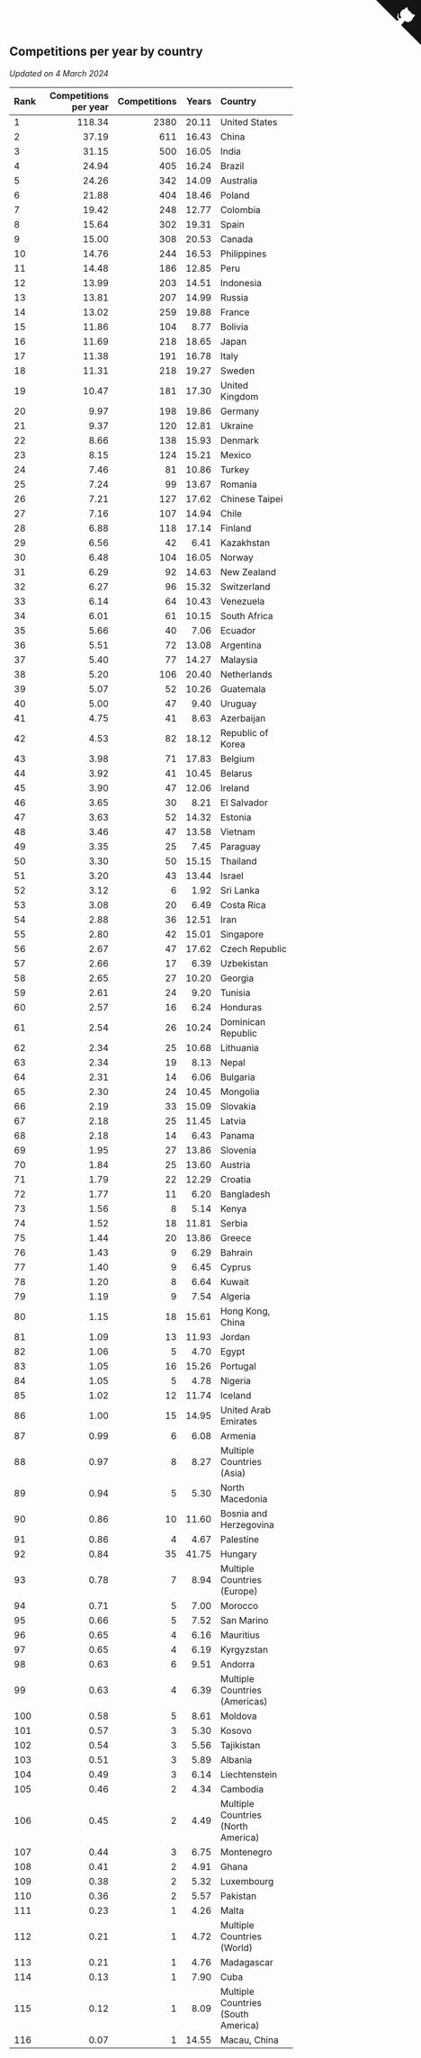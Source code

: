 ## Competitions per year by country

*Updated on  4 March 2024*

| Rank | Competitions per year | Competitions | Years | Country |
| :--- | ---: | ---: | ---: | :--- |
| 1 | 118.34 | 2380 | 20.11 | United States |
| 2 | 37.19 | 611 | 16.43 | China |
| 3 | 31.15 | 500 | 16.05 | India |
| 4 | 24.94 | 405 | 16.24 | Brazil |
| 5 | 24.26 | 342 | 14.09 | Australia |
| 6 | 21.88 | 404 | 18.46 | Poland |
| 7 | 19.42 | 248 | 12.77 | Colombia |
| 8 | 15.64 | 302 | 19.31 | Spain |
| 9 | 15.00 | 308 | 20.53 | Canada |
| 10 | 14.76 | 244 | 16.53 | Philippines |
| 11 | 14.48 | 186 | 12.85 | Peru |
| 12 | 13.99 | 203 | 14.51 | Indonesia |
| 13 | 13.81 | 207 | 14.99 | Russia |
| 14 | 13.02 | 259 | 19.88 | France |
| 15 | 11.86 | 104 | 8.77 | Bolivia |
| 16 | 11.69 | 218 | 18.65 | Japan |
| 17 | 11.38 | 191 | 16.78 | Italy |
| 18 | 11.31 | 218 | 19.27 | Sweden |
| 19 | 10.47 | 181 | 17.30 | United Kingdom |
| 20 | 9.97 | 198 | 19.86 | Germany |
| 21 | 9.37 | 120 | 12.81 | Ukraine |
| 22 | 8.66 | 138 | 15.93 | Denmark |
| 23 | 8.15 | 124 | 15.21 | Mexico |
| 24 | 7.46 | 81 | 10.86 | Turkey |
| 25 | 7.24 | 99 | 13.67 | Romania |
| 26 | 7.21 | 127 | 17.62 | Chinese Taipei |
| 27 | 7.16 | 107 | 14.94 | Chile |
| 28 | 6.88 | 118 | 17.14 | Finland |
| 29 | 6.56 | 42 | 6.41 | Kazakhstan |
| 30 | 6.48 | 104 | 16.05 | Norway |
| 31 | 6.29 | 92 | 14.63 | New Zealand |
| 32 | 6.27 | 96 | 15.32 | Switzerland |
| 33 | 6.14 | 64 | 10.43 | Venezuela |
| 34 | 6.01 | 61 | 10.15 | South Africa |
| 35 | 5.66 | 40 | 7.06 | Ecuador |
| 36 | 5.51 | 72 | 13.08 | Argentina |
| 37 | 5.40 | 77 | 14.27 | Malaysia |
| 38 | 5.20 | 106 | 20.40 | Netherlands |
| 39 | 5.07 | 52 | 10.26 | Guatemala |
| 40 | 5.00 | 47 | 9.40 | Uruguay |
| 41 | 4.75 | 41 | 8.63 | Azerbaijan |
| 42 | 4.53 | 82 | 18.12 | Republic of Korea |
| 43 | 3.98 | 71 | 17.83 | Belgium |
| 44 | 3.92 | 41 | 10.45 | Belarus |
| 45 | 3.90 | 47 | 12.06 | Ireland |
| 46 | 3.65 | 30 | 8.21 | El Salvador |
| 47 | 3.63 | 52 | 14.32 | Estonia |
| 48 | 3.46 | 47 | 13.58 | Vietnam |
| 49 | 3.35 | 25 | 7.45 | Paraguay |
| 50 | 3.30 | 50 | 15.15 | Thailand |
| 51 | 3.20 | 43 | 13.44 | Israel |
| 52 | 3.12 | 6 | 1.92 | Sri Lanka |
| 53 | 3.08 | 20 | 6.49 | Costa Rica |
| 54 | 2.88 | 36 | 12.51 | Iran |
| 55 | 2.80 | 42 | 15.01 | Singapore |
| 56 | 2.67 | 47 | 17.62 | Czech Republic |
| 57 | 2.66 | 17 | 6.39 | Uzbekistan |
| 58 | 2.65 | 27 | 10.20 | Georgia |
| 59 | 2.61 | 24 | 9.20 | Tunisia |
| 60 | 2.57 | 16 | 6.24 | Honduras |
| 61 | 2.54 | 26 | 10.24 | Dominican Republic |
| 62 | 2.34 | 25 | 10.68 | Lithuania |
| 63 | 2.34 | 19 | 8.13 | Nepal |
| 64 | 2.31 | 14 | 6.06 | Bulgaria |
| 65 | 2.30 | 24 | 10.45 | Mongolia |
| 66 | 2.19 | 33 | 15.09 | Slovakia |
| 67 | 2.18 | 25 | 11.45 | Latvia |
| 68 | 2.18 | 14 | 6.43 | Panama |
| 69 | 1.95 | 27 | 13.86 | Slovenia |
| 70 | 1.84 | 25 | 13.60 | Austria |
| 71 | 1.79 | 22 | 12.29 | Croatia |
| 72 | 1.77 | 11 | 6.20 | Bangladesh |
| 73 | 1.56 | 8 | 5.14 | Kenya |
| 74 | 1.52 | 18 | 11.81 | Serbia |
| 75 | 1.44 | 20 | 13.86 | Greece |
| 76 | 1.43 | 9 | 6.29 | Bahrain |
| 77 | 1.40 | 9 | 6.45 | Cyprus |
| 78 | 1.20 | 8 | 6.64 | Kuwait |
| 79 | 1.19 | 9 | 7.54 | Algeria |
| 80 | 1.15 | 18 | 15.61 | Hong Kong, China |
| 81 | 1.09 | 13 | 11.93 | Jordan |
| 82 | 1.06 | 5 | 4.70 | Egypt |
| 83 | 1.05 | 16 | 15.26 | Portugal |
| 84 | 1.05 | 5 | 4.78 | Nigeria |
| 85 | 1.02 | 12 | 11.74 | Iceland |
| 86 | 1.00 | 15 | 14.95 | United Arab Emirates |
| 87 | 0.99 | 6 | 6.08 | Armenia |
| 88 | 0.97 | 8 | 8.27 | Multiple Countries (Asia) |
| 89 | 0.94 | 5 | 5.30 | North Macedonia |
| 90 | 0.86 | 10 | 11.60 | Bosnia and Herzegovina |
| 91 | 0.86 | 4 | 4.67 | Palestine |
| 92 | 0.84 | 35 | 41.75 | Hungary |
| 93 | 0.78 | 7 | 8.94 | Multiple Countries (Europe) |
| 94 | 0.71 | 5 | 7.00 | Morocco |
| 95 | 0.66 | 5 | 7.52 | San Marino |
| 96 | 0.65 | 4 | 6.16 | Mauritius |
| 97 | 0.65 | 4 | 6.19 | Kyrgyzstan |
| 98 | 0.63 | 6 | 9.51 | Andorra |
| 99 | 0.63 | 4 | 6.39 | Multiple Countries (Americas) |
| 100 | 0.58 | 5 | 8.61 | Moldova |
| 101 | 0.57 | 3 | 5.30 | Kosovo |
| 102 | 0.54 | 3 | 5.56 | Tajikistan |
| 103 | 0.51 | 3 | 5.89 | Albania |
| 104 | 0.49 | 3 | 6.14 | Liechtenstein |
| 105 | 0.46 | 2 | 4.34 | Cambodia |
| 106 | 0.45 | 2 | 4.49 | Multiple Countries (North America) |
| 107 | 0.44 | 3 | 6.75 | Montenegro |
| 108 | 0.41 | 2 | 4.91 | Ghana |
| 109 | 0.38 | 2 | 5.32 | Luxembourg |
| 110 | 0.36 | 2 | 5.57 | Pakistan |
| 111 | 0.23 | 1 | 4.26 | Malta |
| 112 | 0.21 | 1 | 4.72 | Multiple Countries (World) |
| 113 | 0.21 | 1 | 4.76 | Madagascar |
| 114 | 0.13 | 1 | 7.90 | Cuba |
| 115 | 0.12 | 1 | 8.09 | Multiple Countries (South America) |
| 116 | 0.07 | 1 | 14.55 | Macau, China |


<a href="https://github.com/JustinTimeCuber/wca_statistics" class="github-corner" aria-label="View source on Github"><svg width="80" height="80" viewBox="0 0 250 250" style="fill:#151513; color:#fff; position: absolute; top: 0; border: 0; right: 0;" aria-hidden="true"><path d="M0,0 L115,115 L130,115 L142,142 L250,250 L250,0 Z"></path><path d="M128.3,109.0 C113.8,99.7 119.0,89.6 119.0,89.6 C122.0,82.7 120.5,78.6 120.5,78.6 C119.2,72.0 123.4,76.3 123.4,76.3 C127.3,80.9 125.5,87.3 125.5,87.3 C122.9,97.6 130.6,101.9 134.4,103.2" fill="currentColor" style="transform-origin: 130px 106px;" class="octo-arm"></path><path d="M115.0,115.0 C114.9,115.1 118.7,116.5 119.8,115.4 L133.7,101.6 C136.9,99.2 139.9,98.4 142.2,98.6 C133.8,88.0 127.5,74.4 143.8,58.0 C148.5,53.4 154.0,51.2 159.7,51.0 C160.3,49.4 163.2,43.6 171.4,40.1 C171.4,40.1 176.1,42.5 178.8,56.2 C183.1,58.6 187.2,61.8 190.9,65.4 C194.5,69.0 197.7,73.2 200.1,77.6 C213.8,80.2 216.3,84.9 216.3,84.9 C212.7,93.1 206.9,96.0 205.4,96.6 C205.1,102.4 203.0,107.8 198.3,112.5 C181.9,128.9 168.3,122.5 157.7,114.1 C157.9,116.9 156.7,120.9 152.7,124.9 L141.0,136.5 C139.8,137.7 141.6,141.9 141.8,141.8 Z" fill="currentColor" class="octo-body"></path></svg></a><style>.github-corner:hover .octo-arm{animation:octocat-wave 560ms ease-in-out}@keyframes octocat-wave{0%,100%{transform:rotate(0)}20%,60%{transform:rotate(-25deg)}40%,80%{transform:rotate(10deg)}}@media (max-width:500px){.github-corner:hover .octo-arm{animation:none}.github-corner .octo-arm{animation:octocat-wave 560ms ease-in-out}}</style>

